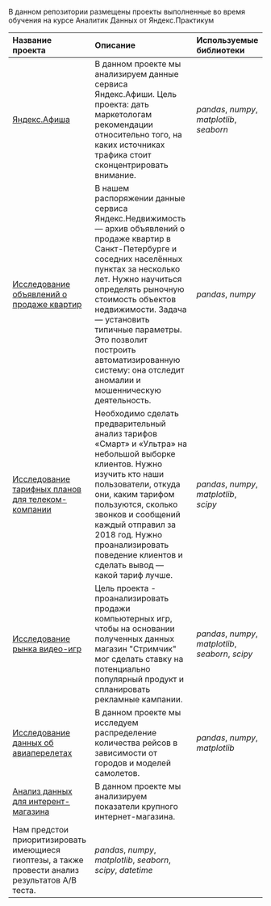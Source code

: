 В данном репозитории размещены проекты выполненные во время обучения на курсе Аналитик Данных от Яндекс.Практикум


| Название проекта | Описание | Используемые библиотеки | 
| :---------------------- | :---------------------- | :---------------------- |
| [Яндекс.Афиша](Yandex_Afisha_project) | В данном проекте мы анализируем данные сервиса Яндекс.Афиши. Цель проекта: дать маркетологам рекомендации относительно того, на каких источниках трафика стоит сконцентрировать внимание. | *pandas*, *numpy*, *matplotlib*, *seaborn* |
| [Исследование объявлений о продаже квартир](SPB_estate) | В нашем распоряжении данные сервиса Яндекс.Недвижимость — архив объявлений о продаже квартир в Санкт-Петербурге и соседних населённых пунктах за несколько лет. Нужно научиться определять рыночную стоимость объектов недвижимости. Задача — установить типичные параметры. Это позволит построить автоматизированную систему: она отследит аномалии и мошенническую деятельность. | *pandas*, *numpy*|
| [Исследование тарифных планов для телеком-компании](Telecom_calling_plans) | Необходимо сделать предварительный анализ тарифов «Смарт» и «Ультра» на небольшой выборке клиентов. Нужно изучить кто наши пользователи, откуда они, каким тарифом пользуются, сколько звонков и сообщений каждый отправил за 2018 год. Нужно проанализировать поведение клиентов и сделать вывод — какой тариф лучше. | *pandas*, *numpy*, *matplotlib*, *scipy* |
| [Исследование рынка видео-игр](Video_games) | Цель проекта - проанализировать продажи компьютерных игр, чтобы на основании полученных данных магазин "Стримчик" мог сделать ставку на потенциально популярный продукт и спланировать рекламные кампании. | *pandas*, *numpy*, *matplotlib*, *seaborn*, *scipy* |
| [Исследование данных об авиаперелетах](Flights_project) | В данном проекте мы исследуем распределение количества рейсов в зависимости от городов и моделей самолетов. | *pandas*, *numpy*, *matplotlib* |
| [Анализ данных для интерент-магазина](Online_shop_project) | В данном проекте мы анализируем показатели крупного интернет-магазина.
Нам предстои приоритизировать имеющиеся гиоптезы, а также провести анализ результатов A/B теста. | *pandas*, *numpy*, *matplotlib*, *seaborn*, *scipy*, *datetime* |